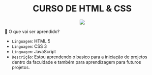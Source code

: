 <h1 align="center"> CURSO DE HTML & CSS </h1>
<p align="center">
<img loading="lazy" src="http://img.shields.io/static/v1?label=STATUS&message=%20Aprendendo&color=GREEN&style=for-the-badge"/>
</p>

:hammer: O que vai ser aprendido?

- `Linguagem`: HTML 5
- `Linguagem`: CSS 3
- `Linguagem`: JavaScript
- `Descrição`: Estou aprendendo o basico para a iniciação de projetos dentro da faculdade e também para aprendizagem para futuros projetos.


